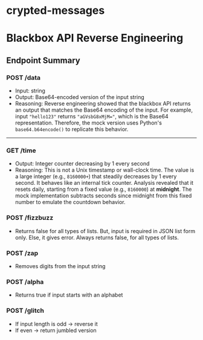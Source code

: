 # crypted-messages

# Blackbox API Reverse Engineering

## Endpoint Summary

### POST /data
- Input: string
- Output: Base64-encoded version of the input string
- Reasoning: Reverse engineering showed that the blackbox API returns an output that matches the Base64 encoding of the input. For example, input `"hello123"` returns `"aGVsbG8xMjM="`, which is the Base64 representation. Therefore, the mock version uses Python's `base64.b64encode()` to replicate this behavior.

---

### GET /time
- Output: Integer counter decreasing by 1 every second
- Reasoning: This is not a Unix timestamp or wall-clock time. The value is a large integer (e.g., `8160000+`) that steadily decreases by 1 every second. It behaves like an internal tick counter. Analysis revealed that it resets daily, starting from a fixed value (e.g., `8160000`) at **midnight**. The mock implementation subtracts seconds since midnight from this fixed number to emulate the countdown behavior.


### POST /fizzbuzz
- Returns false for all types of lists. But, input is required in JSON list form only. Else, it gives error. Always returns false, for all types of lists.

### POST /zap
- Removes digits from the input string

### POST /alpha
- Returns true if input starts with an alphabet

### POST /glitch
- If input length is odd → reverse it
- If even → return jumbled version
